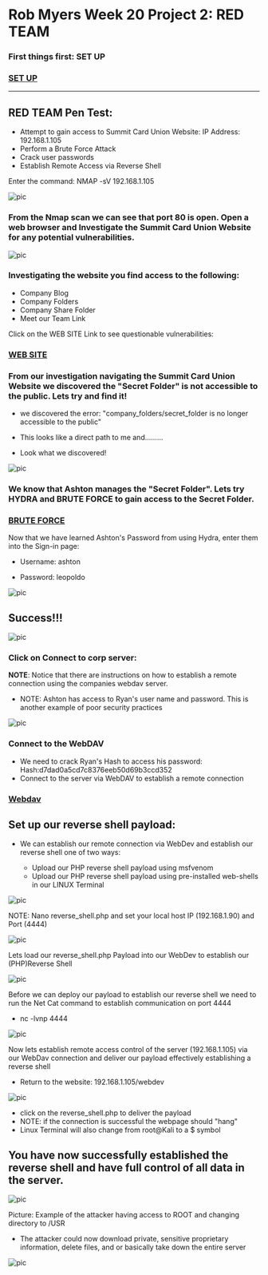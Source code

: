 # Rob Myers Week 20 Project 2: RED TEAM 

###  First things first: SET UP

### [SET UP](setup.md) 
---

## RED TEAM Pen Test: 

* Attempt to gain access to Summit Card Union Website: IP Address: 192.168.1.105
* Perform a Brute Force Attack
* Crack user passwords
* Establish Remote Access via Reverse Shell

Enter the command: NMAP -sV 192.168.1.105

![pic](1.PNG)

### From the Nmap scan we can see that port 80 is open. Open a web browser and Investigate the Summit Card Union Website for any potential vulnerabilities.

![pic](2.PNG)

### Investigating the website you find access to the following:

- Company Blog
- Company Folders
- Company Share Folder
- Meet our Team Link

Click on the WEB SITE Link to see questionable vulnerabilities:

### [WEB SITE](website.md) 

### From our investigation navigating the Summit Card Union Website we discovered the "Secret Folder" is not accessible to the public. Lets try and find it!

* we discovered the error: "company_folders/secret_folder is no longer accessible to the public"

* This looks like a direct path to me and.........

* Look what we discovered!

![pic](3.PNG) 

### We know that Ashton manages the "Secret Folder". Lets try HYDRA and BRUTE FORCE to gain access to the Secret Folder.

### [BRUTE FORCE](brute.md) 

Now that we have learned Ashton's Password from using Hydra, enter them into the Sign-in page:

* Username: ashton

* Password: leopoldo 

![pic](5.PNG) 

## Success!!! 

![pic](6.PNG) 

### Click on Connect to corp server:

**NOTE**: Notice that there are instructions on how to establish a remote connection using the companies webdav server.

* NOTE: Ashton has access to Ryan's user name and password. This is another example of poor security practices

![pic](7.PNG) 

### Connect to the WebDAV

* We need to crack Ryan's Hash to access his password:  Hash:d7dad0a5cd7c8376eeb50d69b3ccd352
* Connect to the server via WebDAV to establish a remote connection

### [Webdav](webdav.md) 

## Set up our reverse shell payload:

* We can establish our remote connection via WebDev and establish our reverse shell one of two ways:

    - Upload our PHP reverse shell payload using msfvenom 
    - Upload our PHP reverse shell payload using pre-installed web-shells in our LINUX Terminal

![pic](rev.PNG) 

NOTE: Nano reverse_shell.php and set your local host IP (192.168.1.90) and Port (4444)

![pic](rev1.PNG)

Lets load our reverse_shell.php Payload into our WebDev to establish our (PHP)Reverse Shell

![pic](10.PNG) 

Before we can deploy our payload to establish our reverse shell we need to run the Net Cat command to establish communication on port 4444

* nc -lvnp 4444

![pic](11.PNG) 
  
Now lets establish remote access control of the server (192.168.1.105) via our WebDav connection and deliver our payload effectively establishing a reverse shell

* Return to the website: 192.168.1.105/webdev

![pic](12.PNG)  

* click on the reverse_shell.php to deliver the payload
* NOTE: if the connection is successful the webpage should "hang"
* Linux Terminal will also change from root@Kali to a $ symbol 

## You have now successfully established the reverse shell and have full control of all data in the server. 

![pic](13.PNG)  

Picture: Example of the attacker having access to ROOT and changing directory to /USR

* The attacker could now download private, sensitive proprietary information, delete files, and or basically take down the entire server

![pic](14.PNG)  













